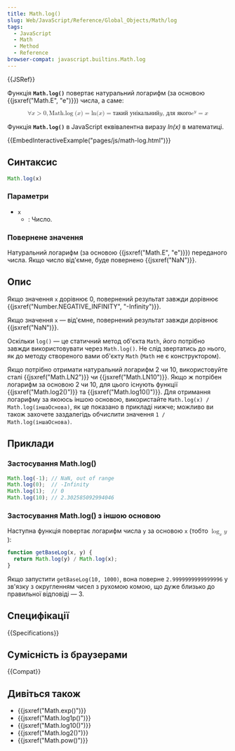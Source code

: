 ```yaml
---
title: Math.log()
slug: Web/JavaScript/Reference/Global_Objects/Math/log
tags:
  - JavaScript
  - Math
  - Method
  - Reference
browser-compat: javascript.builtins.Math.log
---
```

{{JSRef}}

Функція **`Math.log()`** повертає натуральний логарифм (за основою {{jsxref("Math.E", "e")}}) числа, а саме:

<math display="block"><semantics><mrow><mo>∀</mo>
<mi>x</mi>
<mo>></mo>
<mn>0</mn>
<mo>,</mo>
<mstyle mathvariant="monospace"><mrow><mo lspace="0em" rspace="thinmathspace">Math.log</mo>
<mo stretchy="false">(</mo>
<mi>x</mi>
<mo stretchy="false">)</mo>
</mrow></mstyle><mo>=</mo>
<mo lspace="0em" rspace="0em">ln</mo>
<mo stretchy="false">(</mo>
<mi>x</mi>
<mo stretchy="false">)</mo>
<mo>=</mo>
<mtext>такий унікальний</mtext>
<mspace width="thickmathspace"></mspace><mi>y</mi>
<mspace width="thickmathspace"></mspace><mtext>, для якого</mtext>
<mspace width="thickmathspace"></mspace><msup><mi>e</mi>
<mi>y</mi>
</msup><mo>=</mo>
<mi>x</mi>
</mrow><annotation encoding="TeX">\forall x > 0, \mathtt{\operatorname{Math.log}(x)} =
\ln(x) = \text{the unique} \; y \; \text{such that} \; e^y = x</annotation></semantics></math>

Функція **`Math.log()`** в JavaScript еквівалентна виразу _ln(x)_ в математиці.

{{EmbedInteractiveExample("pages/js/math-log.html")}}

## Синтаксис

```js
Math.log(x)
```

### Параметри

- `x`
  - : Число.

### Повернене значення

Натуральний логарифм (за основою {{jsxref("Math.E", "e")}}) переданого числа. Якщо число від'ємне, буде повернено {{jsxref("NaN")}}.

## Опис

Якщо значення `x` дорівнює 0, повернений результат завжди дорівнює {{jsxref("Number.NEGATIVE_INFINITY", "-Infinity")}}.

Якщо значення `x` — від'ємне, повернений результат завжди дорівнює {{jsxref("NaN")}}.

Оскільки `log()` — це статичний метод об'єкта `Math`, його потрібно завжди використовувати через `Math.log()`. Не слід звертатись до нього, як до методу створеного вами об'єкту `Math` (`Math` не є конструктором).

Якщо потрібно отримати натуральний логарифм 2 чи 10, використовуйте сталі {{jsxref("Math.LN2")}} чи {{jsxref("Math.LN10")}}. Якщо ж потрібен логарифм за основою 2 чи 10, для цього існують функції {{jsxref("Math.log2()")}} та {{jsxref("Math.log10()")}}. Для отримання логарифму за якоюсь іншою основою, використайте `Math.log(x) / Math.log(іншаОснова)`, як це показано в прикладі нижче; можливо ви також захочете заздалегідь обчислити значення `1 / Math.log(іншаОснова)`.

## Приклади

### Застосування Math.log()

```js
Math.log(-1); // NaN, out of range
Math.log(0);  // -Infinity
Math.log(1);  // 0
Math.log(10); // 2.302585092994046
```

### Застосування Math.log() з іншою основою

Наступна функція повертає логарифм числа `y` за основою `x` (тобто <math><semantics><mrow><msub><mo>log</mo>
<mi>x</mi>
</msub><mi>y</mi>
</mrow><annotation encoding="TeX">\log_x y</annotation>
</semantics></math>):

```js
function getBaseLog(x, y) {
  return Math.log(y) / Math.log(x);
}
```

Якщо запустити `getBaseLog(10, 1000)`, вона поверне `2.9999999999999996` у зв'язку з округленням чисел з рухомою комою, що дуже близько до правильної відповіді — 3.

## Специфікації

{{Specifications}}

## Сумісність із браузерами

{{Compat}}

## Дивіться також

- {{jsxref("Math.exp()")}}
- {{jsxref("Math.log1p()")}}
- {{jsxref("Math.log10()")}}
- {{jsxref("Math.log2()")}}
- {{jsxref("Math.pow()")}}
